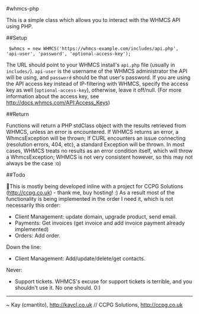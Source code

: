#whmcs-php

This is a simple class which allows you to interact with the WHMCS API using PHP.

##Setup

     $whmcs = new WHMCS('https://whmcs-example.com/includes/api.php', 'api-user', 'password', 'optional-access-key');

The URL should point to your WHMCS install's `api.php` file (usually in `includes/`). `api-user` is the username of the WHMCS administrator the API will be using, and `password` should be that user's password. If you are using the API access key instead of IP-filtering with WHMCS, specify the access key as well (`optional-access-key`), otherwise, leave it off/null. (For more information about the access key, see http://docs.whmcs.com/API:Access_Keys)

##Return

Functions will return a PHP stdClass object with the results retrieved from WHMCS, unless an error is encountered. If WHMCS returns an error, a WhmcsException will be thrown; If CURL encounters an issue connecting (resolution errors, 404, etc), a standard Exception will be thrown. In most cases, WHMCS treats no results as an error condition itself, which will throw a WhmcsException; WHMCS is not very consistent however, so this may not always be the case :o)

##Todo

This is mostly being developed inline with a project for CCPG Solutions (http://ccpg.co.uk) - thank me, buy hosting! :) As a result most of the functionality is being implemented in the order I need it, which is not necessarily this order:

* Client Management: update domain, upgrade product, send email.
* Payments: Get invoices (get invoice and add invoice payment already implemented)
* Orders: Add order.

Down the line:

* Client Management: Add/update/delete/get contacts.

Never:

* Support tickets. WHMCS's excuse for support tickets is terrible, and you shouldn't use it. No one should. 0:)

---
~ Kay (cmantito), http://kaycl.co.uk // CCPG Solutions, http://ccpg.co.uk
